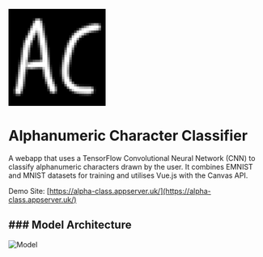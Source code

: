 ![Alpha Class Project Logo](https://raw.githubusercontent.com/jackkimmins/Alpha-Class/main/web/favicons/android-chrome-192x192.png)
# Alphanumeric Character Classifier
A webapp that uses a TensorFlow Convolutional Neural Network (CNN) to classify alphanumeric characters drawn by the user. It combines EMNIST and MNIST datasets for training and utilises Vue.js with the Canvas API.

Demo Site: [https://alpha-class.appserver.uk/](https://alpha-class.appserver.uk/)

## ### Model Architecture

![Model](https://alpha-class.appserver.uk/img/model.png)
